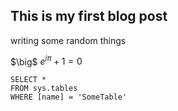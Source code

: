 ## This is my first blog post

writing some random things

$\big$
$e^{i \pi} + 1 = 0$

 ```tsql
 SELECT *
 FROM sys.tables
 WHERE [name] = 'SomeTable'
 ```
